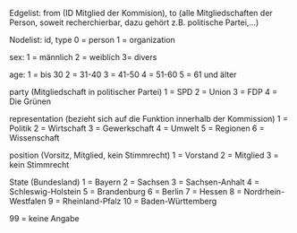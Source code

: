 Edgelist:
from (ID Mitglied der Kommision),
to (alle Mitgliedschaften der Person, soweit recherchierbar, dazu gehört z.B. politische Partei,...)

Nodelist:
id, type 
0 = person 
1 = organization

sex:
1 = männlich
2 = weiblich
3= divers

age:
1 = bis 30
2 = 31-40
3 = 41-50
4 = 51-60
5 = 61 und älter

party (Mitgliedschaft in politischer Partei)
1 = SPD
2 = Union
3 = FDP
4 = Die Grünen

representation (bezieht sich auf die Funktion innerhalb der Kommission)
1 = Politik
2 = Wirtschaft
3 = Gewerkschaft
4 = Umwelt
5 = Regionen
6 = Wissenschaft

position (Vorsitz, Mitglied, kein Stimmrecht)
1 = Vorstand
2 = Mitglied
3 = kein Stimmrecht

State (Bundesland)
1 = Bayern
2 = Sachsen
3 = Sachsen-Anhalt
4 = Schleswig-Holstein
5 = Brandenburg
6 = Berlin
7 = Hessen
8 = Nordrhein-Westfalen
9 = Rheinland-Pfalz
10 = Baden-Württemberg

99 = keine Angabe
